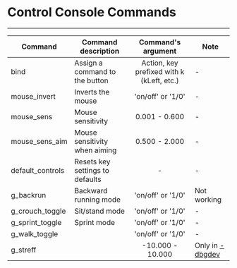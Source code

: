 # Control Console Commands

___

| Command | Command description | Command's argument | Note |
|---|---|:---:|---|
| bind | Assign a command to the button | Action, key prefixed with k (kLeft, etc.) | - |
| mouse_invert | Inverts the mouse | 'on/off' or '1/0' | - |
| mouse_sens | Mouse sensitivity | 0.001 - 0.600 | - |
| mouse_sens_aim | Mouse sensitivity when aiming | 0.500 - 2.000 | - |
| default_controls | Resets key settings to defaults | - | - |
| g_backrun | Backward running mode | 'on/off' or '1/0' | Not working |
| g_crouch_toggle | Sit/stand mode | 'on/off' or '1/0' | - |
| g_sprint_toggle | Sprint mode | 'on/off' or '1/0' | - |
| g_walk_toggle |  | 'on/off' or '1/0' | - |
| g_streff |  | -10.000 - 10.000 | Only in [-dbgdev](../command-line-switches.md) |
